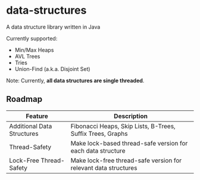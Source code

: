 # data-structures
A data structure library written in Java

Currently supported:
* Min/Max Heaps
* AVL Trees
* Tries
* Union-Find (a.k.a. Disjoint Set)

Note: Currently, **all data structures are single threaded**.

## Roadmap

|          Feature           |                           Description                           |
|----------------------------|-----------------------------------------------------------------|
| Additional Data Structures | Fibonacci Heaps, Skip Lists, B-Trees, Suffix Trees, Graphs      |
| Thread-Safety              | Make lock-based thread-safe version for each data structure     |     
| Lock-Free Thread-Safety    | Make lock-free thread-safe version for relevant data structures |     
